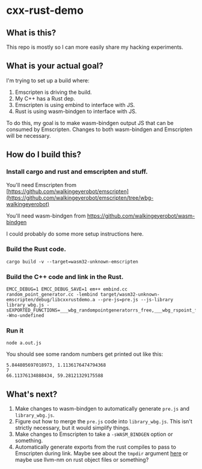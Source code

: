 # cxx-rust-demo
## What is this?
This repo is mostly so I can more easily share my hacking experiments.

## What is your actual goal?
I'm trying to set up a build where:
1. Emscripten is driving the build.
2. My C++ has a Rust dep.
3. Emscripten is using embind to interface with JS.
4. Rust is using wasm-bindgen to interface with JS.

To do this, my goal is to make wasm-bindgen output JS that can be consumed by Emscripten. Changes to both wasm-bindgen and Emscripten will be necessary.

## How do I build this?
### Install cargo and rust and emscripten and stuff.
You'll need Emscripten from [https://github.com/walkingeyerobot/emscripten](https://github.com/walkingeyerobot/emscripten/tree/wbg-walkingeyerobot)

You'll need wasm-bindgen from https://github.com/walkingeyerobot/wasm-bindgen

I could probably do some more setup instructions here.

### Build the Rust code.
```
cargo build -v --target=wasm32-unknown-emscripten
```
### Build the C++ code and link in the Rust.
```
EMCC_DEBUG=1 EMCC_DEBUG_SAVE=1 em++ embind.cc random_point_generator.cc -lembind target/wasm32-unknown-emscripten/debug/libcxxrustdemo.a --pre-js=pre.js --js-library library_wbg.js -sEXPORTED_FUNCTIONS=___wbg_randompointgeneratorrs_free,___wbg_rspoint_free,___wbindgen_describe_randompointgeneratorrs_get_random_point,___wbindgen_describe_randompointgeneratorrs_new,___wbindgen_describe_rs_add,___wbindgen_describe_rspoint_get_x,___wbindgen_describe_rspoint_get_y,_random_rs,_randompointgeneratorrs_get_random_point,_randompointgeneratorrs_new,_rs_add,_rspoint_get_x,_rspoint_get_y,___externref_drop_slice,___externref_heap_live_count,___externref_table_alloc,___externref_table_dealloc,___wbindgen_exn_store,___wbindgen_free,___wbindgen_malloc,___wbindgen_realloc -Wno-undefined
```
### Run it
```
node a.out.js
```
You should see some random numbers get printed out like this:
```
5.844805697018973, 1.1136176474794368
7
66.11376134888434, 59.28121329175588
```
## What's next?
1. Make changes to wasm-bindgen to automatically generate `pre.js` and `library_wbg.js`.
2. Figure out how to merge the `pre.js` code into `library_wbg.js`. This isn't strictly necessary, but it would simplify things.
3. Make changes to Emscripten to take a `-sWASM_BINDGEN` option or something.
4. Automatically generate exports from the rust compiles to pass to Emscripten during link. Maybe see about the `tmpdir` argument [here](https://github.com/rust-lang/rust/blob/7e6be136472a49c511a6861b9cbd9b6522c11762/compiler/rustc_codegen_ssa/src/back/linker.rs#L1250-L1265) or maybe use llvm-nm on rust object files or something?
